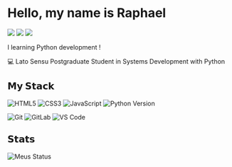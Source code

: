 # Hello, my name is Raphael

[![](https://img.shields.io/badge/-@RaphaelFernando-%23181717?style=flat-square&logo=github)](https://github.com/RaphaelFernando)
[![](https://img.shields.io/badge/-@RaphaelFernando-%23000000?style=flat-square&logo=codepen)](https://codepen.io/RaphaelFernando)
[![](https://img.shields.io/badge/-@RaphaelFernando-%23000000?style=flat-square&logo=codesandbox)](https://codesandbox.io/u/raphaelfernando)

I learning Python development  !

:computer: Lato Sensu Postgraduate Student in Systems Development with Python

## 𝗠𝘆 𝗦𝘁𝗮𝗰𝗸

![HTML5](https://img.shields.io/badge/HTML5-%2523E44D27%2Cffffff?logo=HTML5&logoColor=ffffff&color=ff5a00)
![CSS3](https://img.shields.io/badge/CSS3-%25231572B6?logo=CSS3&color=264de4)
![JavaScript](https://img.shields.io/badge/JavaScript-%2523F7DF1C?logo=JavaScript&logoColor=000000&color=FAD800)
![Python Version](https://img.shields.io/badge/python-3.9%2B-blue)




![Git](https://img.shields.io/badge/-Git-%23F05032?logo=git&logoColor=%23ffffff)
![GitLab](https://img.shields.io/badge/-GitLab-FCA121?logo=gitlab)
![VS Code](https://img.shields.io/badge/-VSCode-%23007ACC?logo=visual-studio-code)

## 𝗦𝘁𝗮𝘁𝘀

![Meus Status]([https://github-readme-stats.vercel.app/api?username=RaphaelFernando&show_icons=true&theme=dracula](https://github-readme-stats.vercel.app/api?username=RaphaelFernando&show_icons=true&theme=dracula))


